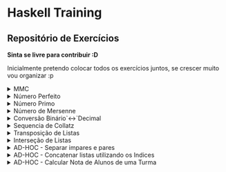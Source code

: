 Haskell Training
==========
Repositório de Exercícios
-------------------------
**Sinta se livre para contribuir :D**

Inicialmente pretendo colocar todos os exercícios juntos, se crescer muito vou organizar :p

</summary>
<details>
<summary>MMC</summary>
```
    Calcular o mmc de dois números.
```
**Link: [solução](mmc.hs)**
</details>
<details>
<summary>Número Perfeito</summary>
```
    Verificar se um número natural 'n' é perfeito, verificar quais números de
    uma lista são perfeitos, quais os números perfeitos menores que um 'n',
    a quantidade de números perfeitos menores que 'n'.
    Na Matemática, um número perfeito é um número inteiro para o qual a soma
    de todos os seus divisores positivos próprios (excluindo ele mesmo)
    é igual ao próprio número.Por exemplo, o número 28 é,
    pois: 28 = 1 + 2 + 4 + 7 + 14.
```
**Link: [solução](perfeito.hs)**
</details>
<details>
<summary>Número Primo</summary>
```
    Verficar se um número é primo.
```
**Link: [solução](prime.hs)**
</details>
<details>
<summary>Número de Mersenne</summary>
```
    Verficar se um número é um número de Mersenne.
```
**Link: [solução](mersenne.hs)**
</details>
<details>
<summary>Conversão Binário`<->`Decimal</summary>
```
    Dada a reprentação decimal de um número inteiro n >= 0,
	implementar uma função com a representação binária e vice e versa.
```
**Link: [solução](binario.hs)**
</details>
<details>
<summary>Sequencia de Collatz</summary>
```
    Gerar a sequencia de collatz (se um número for impar n * 3 + 1 senão n / 2)
    de um número 'n', o tamanho da sequencia de collatz de um 
	número 'n', dada uma lista de número, todas as sequencias de
	collatz desses números, todos os tamanhos dessas sequencias.
```
[COLLATZ](https://pt.wikipedia.org/wiki/Conjectura_de_Collatz)

**Link: [solução](collatz.hs)**
</details>
<details>
<summary>Transposição de Listas</summary>
```
    Realizar a transposição de uma lista de strings.
	Ex: ["123", "456", "789"] = ["147", "258", "369"]
```
**Link: [solução](transpose.hs)**
</details>
<details>
<summary>Interseção de Listas</summary>
```
    Gerar a interseção de duas listas.
```
**Link: [solução](intersect.hs)**
</details>
<details>
<summary>AD-HOC - Separar impares e pares</summary>
```
    Gerar duas listas a partir de uma única lista separando
	os elementos por posição, posição par na primeira lista
	e posição impar na segunda lista
```
**Link: [solução](par_impar.hs)**]
</details>
<details>
<summary>AD-HOC - Concatenar listas utilizando os Indices</summary>
```
    Receber uma lista de indices e uma lista de elementos,
	concatenar nessa lista de elementos os elementos da mesma
	lista utilizando os indices da lista de indices invertida.
	Ex: [1, 2, 3] "abc45" = "abc45cba"
```
**Link: [solução](cat_indices.hs)**
</details>
<details>
<summary>AD-HOC - Calcular Nota de Alunos de uma Turma</summary>
```
    Receber uma lista de Alunos com o resultado de 3 avaliações,
	ordenar a lista e calcular a media de cada um.
```
**Link: [solução](alunos.hs)**
</details>
